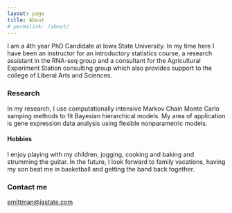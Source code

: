 ```yaml
---
layout: page
title: About
# permalink: /about/
---
```


I am a 4th year PhD Candidate at Iowa State University. In my time here I have been an instructor for an introductory statistics course, a research assistant in the RNA-seq group and a consultant for the Agricultural Experiment Station consulting group which also provides support to the college of Liberal Arts and Sciences.

### Research
In my research, I use computationally intensive Markov Chain Monte Carlo samping methods to fit Bayesian hierarchical models. My area of application is gene expression data analysis using flexible nonparametric models. 

#### Hobbies
I enjoy playing with my children, jogging, cooking and baking and strumming the guitar. In the future, I look forward to family vacations, having my son beat me in basketball and getting the band back together.

### Contact me

[emittman@iastate.com](mailto:emittman@iastate.edu)